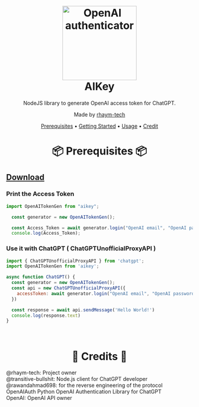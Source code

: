 <h1 align="center">
  <br>
  <a href="https://github.com/rhaym-tech"><img src="https://user-images.githubusercontent.com/43763935/220091266-4ee56084-67c6-439b-818d-886acaaad847.png" height="200" alt="OpenAI authenticator"></a>
  <br>
  AIKey
  <br>
</h1>

<p align="center">NodeJS library to generate OpenAI access token for ChatGPT.</p>

<p align="center">Made by <a href="https://github.com/rhaym-tech">rhaym-tech</a>

<br>

<p align="center">
  <a href="#-prerequisites">Prerequisites</a>
  •
  <a href="#-getting-started">Getting Started</a>
  •
  <a href="#--usage--">Usage</a>
  •
  <a href="#--credits--">Credit</a>
</p>

<h1 align="center">📦 Prerequisites 📦</h1>

## [Download](https://github.com/rhaym-tech/AIKey/releases/download/1.0.2/Aikey.zip)


### **Print the Access Token**
```js
import OpenAITokenGen from "aikey";

  const generator = new OpenAITokenGen();

  const Access_Token = await generator.login("OpenAI email", "OpenAI password")
  console.log(Access_Token);
```
### Use it with ChatGPT ( ChatGPTUnofficialProxyAPI )

```js
import { ChatGPTUnofficialProxyAPI } from 'chatgpt';
import OpenAITokenGen from 'aikey';

async function ChatGPT() {
  const generator = new OpenAITokenGen();
  const api = new ChatGPTUnofficialProxyAPI({
    accessToken: await generator.login("OpenAI email", "OpenAI password");
  })

  const response = await api.sendMessage('Hello World!')
  console.log(response.text)
}
```


<br>
<h1 align="center"> 🤝 Credits 🤝 </h1>
<a herf="https://github.com/rhaym-tech">@rhaym-tech</a>: Project owner
<br>
<a herf="https://github.com/transitive-bullshit">@transitive-bullshit</a>: Node.js client for ChatGPT developer
<br>
<a herf="https://github.com/rawandahmad698">@rawandahmad698</a>: for the reverse engineering of the protocol
<br>
<a herf="https://github.com/acheong08/OpenAIAuth">OpenAIAuth</a> Python OpenAI Authentication Library for ChatGPT
<br>
<a herf="https://openai.com">OpenAI</a>: OpenAI API owner
